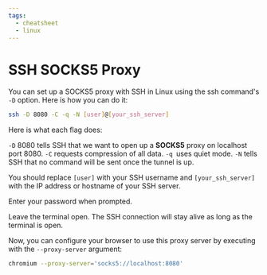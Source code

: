 ```yaml
---
tags:
  - cheatsheet
  - linux
---
```


# SSH SOCKS5 Proxy

You can set up a SOCKS5 proxy with SSH in Linux using the ssh command's `-D`
option. Here is how you can do it:

```bash
ssh -D 8080 -C -q -N [user]@[your_ssh_server]
```

Here is what each flag does:

`-D` 8080 tells SSH that we want to open up a **SOCKS5** proxy on localhost port
8080.
`-C` requests compression of all data.
`-q `uses quiet mode.
`-N` tells SSH that no command will be sent once the tunnel is up.

You should replace `[user]` with your SSH username and `[your_ssh_server]` with
the IP address or hostname of your SSH server.

Enter your password when prompted.

Leave the terminal open. The SSH connection will stay alive as long as the
terminal is open.

Now, you can configure your browser to use this proxy server by executing with
the `--proxy-server` argument:

```bash
chromium --proxy-server='socks5://localhost:8080'
```
